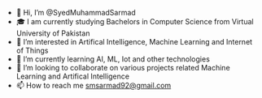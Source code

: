 - 👋 Hi, I’m @SyedMuhammadSarmad
- 🎓 I am currently studying Bachelors in Computer Science from Virtual University of Pakistan
- 👀 I’m interested in Artifical Intelligence, Machine Learning and Internet of Things
- 🌱 I’m currently learning AI, ML, Iot and other technologies
- 🚩 I’m looking to collaborate on various projects related Machine Learning and Artifical Intelligence
- 📫 How to reach me smsarmad92@gmail.com

<!---
SyedMuhammadSarmad/SyedMuhammadSarmad is a ✨ special ✨ repository because its `README.md` (this file) appears on your GitHub profile.
You can click the Preview link to take a look at your changes.
--->
